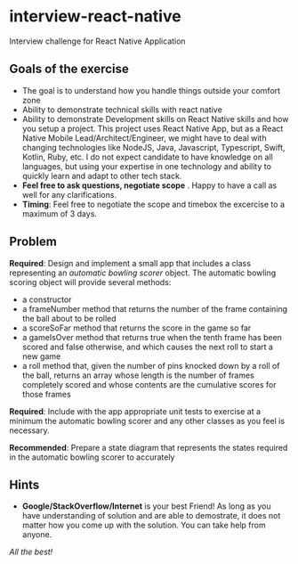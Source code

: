 # interview-react-native
Interview challenge for React Native Application

## Goals of the exercise
- The goal is to understand how you handle things outside your comfort zone
- Ability to demonstrate technical skills with react native
- Ability to demonstrate Development skills on React Native skills and how you setup a project.   This project uses React Native App, but as a React Native Mobile Lead/Architect/Engineer,  we might have to deal with changing technologies like NodeJS, Java, Javascript, Typescript, Swift, Kotlin, Ruby, etc.  I do not expect candidate to have knowledge on all languages,  but using your expertise in one technology and ability to quickly learn and adapt to other tech stack. 
- **Feel free to ask questions,  negotiate scope** .  Happy to have a call as well for any clarifications. 
- **Timing**:  Feel free to negotiate the scope and timebox the excercise to a maximum of 3 days.

## Problem

**Required**: Design and implement a small app that includes a class representing an *automatic* *bowling* *scorer* object. The automatic bowling scoring object will provide several methods:
- a constructor
- a frameNumber method that returns the number of the frame containing the ball about to be rolled
- a scoreSoFar method that returns the score in the game so far
- a gameIsOver method that returns true when the tenth frame has been scored and false otherwise, and which causes the next roll to start a new game
- a roll method that, given the number of pins knocked down by a roll of the ball, returns an array whose length is the number of frames completely scored and whose contents are the cumulative scores for those frames

**Required**: Include with the app appropriate unit tests to exercise at a minimum the automatic bowling scorer and any other classes as you feel is necessary.

**Recommended**: Prepare a state diagram that represents the states required in the automatic bowling scorer to accurately


## Hints
-	**Google/StackOverflow/Internet** is your best Friend! As long as you have understanding of solution and are able to demostrate,  it does not matter how you come up with the solution. You can take help from anyone.

*All the best!*

